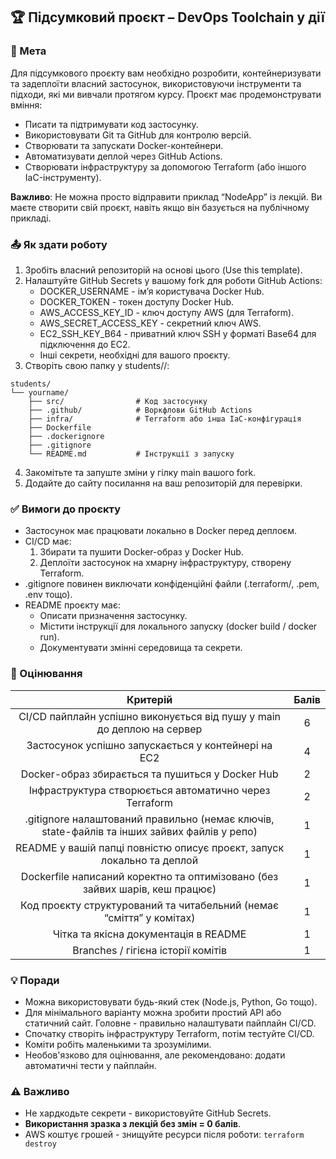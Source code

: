 ## 🏆 Підсумковий проєкт – DevOps Toolchain у дії
### 📜 Мета
Для підсумкового проєкту вам необхідно розробити, контейнеризувати та задеплоїти власний застосунок, використовуючи інструменти та підходи, які ми вивчали протягом курсу.
Проєкт має продемонструвати вміння:
- Писати та підтримувати код застосунку.
- Використовувати Git та GitHub для контролю версій.
- Створювати та запускати Docker-контейнери.
- Автоматизувати деплой через GitHub Actions.
- Створювати інфраструктуру за допомогою Terraform (або іншого IaC-інструменту).

**Важливо**: Не можна просто відправити приклад “NodeApp” із лекцій. Ви маєте створити свій проєкт, навіть якщо він базується на публічному прикладі.

### 📤 Як здати роботу
1. Зробіть власний репозиторій на основі цього (Use this template).
2. Налаштуйте GitHub Secrets у вашому fork для роботи GitHub Actions:
   - DOCKER_USERNAME - ім’я користувача Docker Hub.
   - DOCKER_TOKEN - токен доступу Docker Hub.
   - AWS_ACCESS_KEY_ID - ключ доступу AWS (для Terraform).
   - AWS_SECRET_ACCESS_KEY - секретний ключ AWS.
   - EC2_SSH_KEY_B64 - приватний ключ SSH у форматі Base64 для підключення до EC2.
   - Інші секрети, необхідні для вашого проєкту.
3. Створіть свою папку у students/<yourname>/:
```
students/
└── yourname/
    ├── src/                # Код застосунку
    ├── .github/            # Воркфлови GitHub Actions
    ├── infra/              # Terraform або інша IaC-конфігурація
    ├── Dockerfile
    ├── .dockerignore
    ├── .gitignore
    └── README.md           # Інструкції з запуску
```
4. Закомітьте та запуште зміни у гілку main вашого fork.
5. Додайте до сайту посилання на ваш репозиторій для перевірки.

### ✅ Вимоги до проєкту
- Застосунок має працювати локально в Docker перед деплоєм.
- CI/CD має:
  1. Збирати та пушити Docker-образ у Docker Hub.
  2. Деплоїти застосунок на хмарну інфраструктуру, створену Terraform.
- .gitignore повинен виключати конфіденційні файли (.terraform/, .pem, .env тощо).
- README проєкту має:
  - Описати призначення застосунку.
  - Містити інструкції для локального запуску (docker build / docker run).
  - Документувати змінні середовища та секрети.
 
### 📓 Оцінювання
|                                           Критерій                                           |   Балів  |
|:--------------------------------------------------------------------------------------------:|:--------:|
| CI/CD пайплайн успішно виконується від пушу у main до деплою на сервер                       | 6        |
| Застосунок успішно запускається у контейнері на EC2                                          | 4        |
| Docker-образ збирається та пушиться у Docker Hub                                             | 2        |
| Інфраструктура створюється автоматично через Terraform                                       | 2        |
| .gitignore налаштований правильно (немає ключів, state-файлів та інших зайвих файлів у репо) | 1        |
| README у вашій папці повністю описує проєкт, запуск локально та деплой                       | 1        |
| Dockerfile написаний коректно та оптимізовано (без зайвих шарів, кеш працює)                 | 1        |
| Код проєкту структурований та читабельний (немає “сміття” у комітах)                         | 1        |
| Чітка та якісна документація в README                                                        | 1        |
| Branches / гігієна історії комітів                                                           | 1        |

### 💡 Поради
- Можна використовувати будь-який стек (Node.js, Python, Go тощо).
- Для мінімального варіанту можна зробити простий API або статичний сайт. Головне - правильно налаштувати пайплайн CI/CD. 
- Спочатку створіть інфраструктуру Terraform, потім тестуйте CI/CD.
- Коміти робіть маленькими та зрозумілими.
- Необов'язково для оцінювання, але рекомендовано: додати автоматичні тести у пайплайн.

### ⚠️ Важливо
- Не хардкодьте секрети - використовуйте GitHub Secrets.
- **Використання зразка з лекцій без змін = 0 балів**.
- AWS коштує грошей - знищуйте ресурси після роботи:
`terraform destroy`
